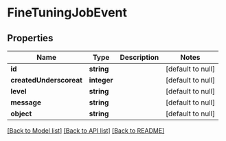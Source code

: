 # FineTuningJobEvent

## Properties
Name | Type | Description | Notes
------------ | ------------- | ------------- | -------------
**id** | **string** |  | [default to null]
**createdUnderscoreat** | **integer** |  | [default to null]
**level** | **string** |  | [default to null]
**message** | **string** |  | [default to null]
**object** | **string** |  | [default to null]

[[Back to Model list]](../README.md#documentation-for-models) [[Back to API list]](../README.md#documentation-for-api-endpoints) [[Back to README]](../README.md)



